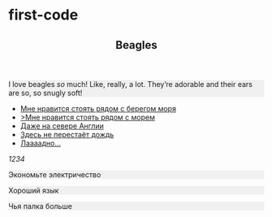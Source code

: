 # first-code
<html>
 <head>
   <title>Title</title>
   <meta http-equiv="Content-Type" content="text / html; charset=utf-8">
    <style>
   p {
    width: 100%; /* Ширина таблицы в процентах */
    background: #f0f0f0; /* Цвет фона */
   }
  </style>
 </head>
 <body> 
<article>
  <header>
    <h1>Beagles</h1>

  </header>
  <p>I love beagles <em>so</em> much! Like, really, a lot. They’re adorable and their ears are so, so snugly soft!</p>
 <ul>
          <li><a href="#">Мне нравится стоять рядом с берегом моря</a></li>
          <li><a href="#">>Мне нравится стоять рядом с морем</a></li>
          <li><a href="#">Даже на севере Англии</a></li>
          <li><a href="#">Здесь не перестаёт дождь</a></li>
          <li><a href="#">Лаааадно...</a></li>
        </ul>
<address>1234 </address>
  <aside>
   <p>Экономьте электричество</p>
   <p>Хороший язык</p>
   <p>Чья палка больше</p>
  </aside>

</article>
 </body> 
</html>
